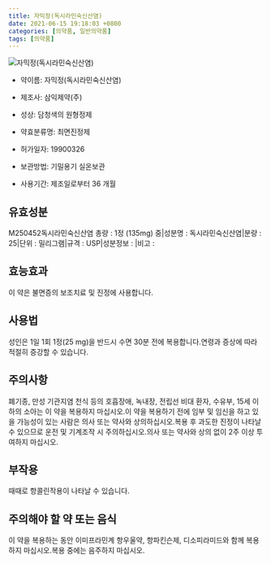 ```yaml
---
title: 자믹정(독시라민숙신산염)
date: 2021-06-15 19:18:03 +0800
categories: [의약품, 일반의약품]
tags: [의약품]
---
```

![자믹정(독시라민숙신산염)](https://nedrug.mfds.go.kr/pbp/cmn/itemImageDownload/1MnfO1MVzu4)

- 약이름: 자믹정(독시라민숙신산염)
- 제조사: 삼익제약(주)
- 성상: 담청색의 원형정제

- 약효분류명: 최면진정제
- 허가일자: 19900326
- 보관방법: 기밀용기  실온보관
- 사용기간: 제조일로부터 36 개월
## 유효성분
M250452독시라민숙신산염
총량 : 1정 (135mg) 중|성분명 : 독시라민숙신산염|분량 : 25|단위 : 밀리그램|규격 : USP|성분정보 : |비고 :
## 효능효과
이 약은 불면증의 보조치료 및 진정에 사용합니다.
## 사용법
성인은 1일 1회 1정(25 mg)을 반드시 수면 30분 전에 복용합니다.연령과 증상에 따라 적절히 증강할 수 있습니다.
## 주의사항
폐기종, 만성 기관지염 천식 등의 호흡장애, 녹내장, 전립선 비대 환자, 수유부, 15세 이하의 소아는 이 약을 복용하지 마십시오.이 약을 복용하기 전에 임부 및 임신을 하고 있을 가능성이 있는 사람은 의사 또는 약사와 상의하십시오.복용 후 과도한 진정이 나타날 수 있으므로 운전 및 기계조작 시 주의하십시오.의사 또는 약사와 상의 없이 2주 이상 투여하지 마십시오.
## 부작용
때때로 항콜린작용이 나타날 수 있습니다.
## 주의해야 할 약 또는 음식
이 약을 복용하는 동안 이미프라민계 항우울약, 항파킨슨제, 디소피라미드와 함께 복용하지 마십시오.복용 중에는 음주하지 마십시오.
